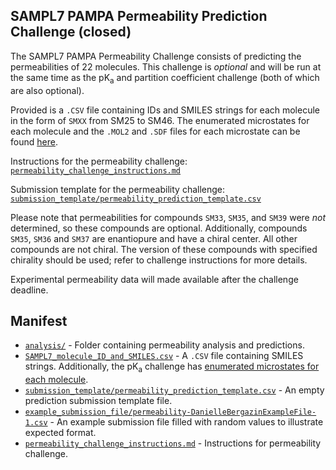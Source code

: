 ## SAMPL7 PAMPA Permeability Prediction Challenge (closed)

The SAMPL7 PAMPA Permeability Challenge consists of predicting the permeabilities of 22 molecules. This challenge is *optional* and will be run at the same time as the pK<sub>a</sub> and partition coefficient challenge (both of which are also optional).

Provided is a `.CSV` file containing IDs and SMILES strings for each molecule in the form of `SMXX` from SM25 to SM46. The enumerated microstates for each molecule and the `.MOL2` and `.SDF` files for each microstate can be found [here](physical_property/pKa/microstates/).

Instructions for the permeability challenge: [`permeability_challenge_instructions.md`](permeability_challenge_instructions.md)

Submission template for the permeability challenge: [`submission_template/permeability_prediction_template.csv`](submission_template/permeability_prediction_template.csv)

Please note that permeabilities for compounds `SM33`, `SM35`, and `SM39` were *not* determined, so these compounds are optional. Additionally, compounds `SM35`, `SM36` and `SM37` are enantiopure and have a chiral center. All other compounds are not chiral. The version of these compounds with specified chirality should be used; refer to challenge instructions for more details.

Experimental permeability data will made available after the challenge deadline.

## Manifest
- [`analysis/`](analysis) - Folder containing permeability analysis and predictions.
- [`SAMPL7_molecule_ID_and_SMILES.csv`](SAMPL7_molecule_ID_and_SMILES.csv) - A `.CSV` file containing SMILES strings. Additionally, the pK<sub>a</sub> challenge has [enumerated microstates for each molecule](../pKa/microstates).
- [`submission_template/permeability_prediction_template.csv`](submission_template/permeability_prediction_template.csv) - An empty prediction submission template file.
- [`example_submission_file/permeability-DanielleBergazinExampleFile-1.csv`](example_submission_file/permeability-DanielleBergazinExampleFile-1.csv) - An example submission file filled with random values to illustrate expected format.
- [`permeability_challenge_instructions.md`](permeability_challenge_instructions.md) - Instructions for permeability challenge.

